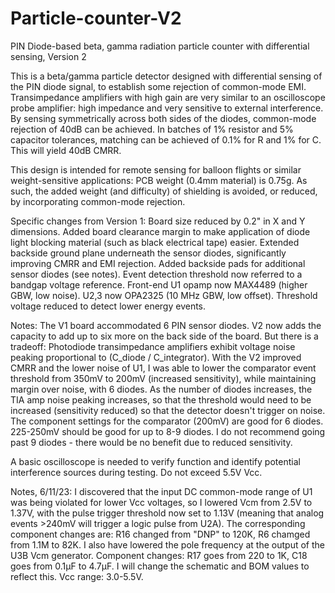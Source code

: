# Particle-counter-V2
PIN Diode-based beta, gamma radiation particle counter with differential sensing, Version 2

This is a beta/gamma particle detector designed with differential sensing of the PIN diode signal, to establish some rejection of common-mode EMI. Transimpedance amplifiers with high gain are very similar to an oscilloscope probe amplifier: high impedance and very sensitive to external interference. By sensing symmetrically across both sides of the diodes, common-mode rejection of 40dB can be achieved. In batches of 1% resistor and 5% capacitor tolerances, matching can be achieved of 0.1% for R and 1% for C. This will yield 40dB CMRR.

This design is intended for remote sensing for balloon flights or similar weight-sensitive applications: PCB weight (0.4mm material) is 0.75g. As such, the added weight (and difficulty) of shielding is avoided, or reduced, by incorporating common-mode rejection.

Specific changes from Version 1:
Board size reduced by 0.2" in X and Y dimensions. Added board clearance margin to make application of diode light blocking material (such as black electrical tape) easier. Extended backside ground plane underneath the sensor diodes, significantly improving CMRR and EMI rejection. Added backside pads for additional sensor diodes (see notes). Event detection threshold now referred to a bandgap voltage reference. Front-end U1 opamp now MAX4489 (higher GBW, low noise). U2,3 now OPA2325 (10 MHz GBW, low offset). Threshold voltage reduced to detect lower energy events.

Notes: The V1 board accommodated 6 PIN sensor diodes. V2 now adds the capacity to add up to six more on the back side of the board. But there is a tradeoff: Photodiode transimpedance amplifiers exhibit voltage noise peaking proportional to (C_diode / C_integrator). With the V2 improved CMRR and the lower noise of U1, I was able to lower the comparator event threshold from 350mV to 200mV (increased sensitivity), while maintaining margin over noise, with 6 diodes. As the number of diodes increases, the TIA amp noise peaking increases, so that the threshold would need to be increased (sensitivity reduced) so that the detector doesn't trigger on noise. The component settings for the comparator (200mV) are good for 6 diodes. 225-250mV should be good for up to 8-9 diodes. I do not recommend going past 9 diodes - there would be no benefit due to reduced sensitivity.

A basic oscilloscope is needed to verify function and identify potential interference sources during testing. Do not exceed 5.5V Vcc.


Notes, 6/11/23:
I discovered that the input DC common-mode range of U1 was being violated for lower Vcc voltages, so I lowered Vcm from 2.5V to 1.37V, with the pulse trigger threshold now set to 1.13V (meaning that analog events >240mV will trigger a logic pulse from U2A). The corresponding component changes are: R16 changed from "DNP" to 120K, R6 chamged from 1.1M to 82K.
I also have lowered the pole frequency at the output of the U3B Vcm generator. Component changes: R17 goes from 220 to 1K, C18 goes from 0.1µF to 4.7µF. I will change the schematic and BOM values to reflect this. Vcc range: 3.0-5.5V.
